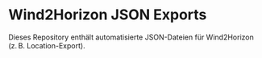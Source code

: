 # Wind2Horizon JSON Exports  
Dieses Repository enthält automatisierte JSON-Dateien für Wind2Horizon (z. B. Location-Export).
